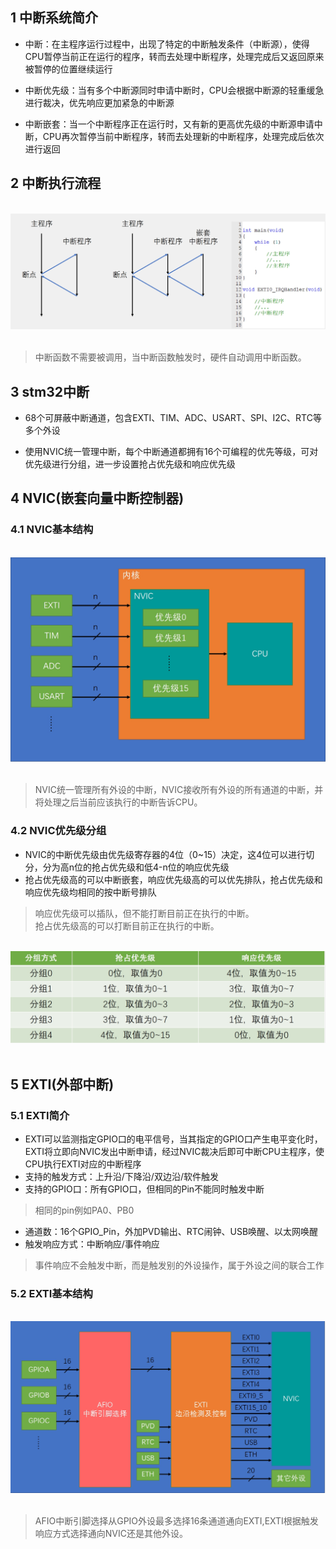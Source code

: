 ## 1 中断系统简介
- 中断：在主程序运行过程中，出现了特定的中断触发条件（中断源），使得CPU暂停当前正在运行的程序，转而去处理中断程序，处理完成后又返回原来被暂停的位置继续运行

- 中断优先级：当有多个中断源同时申请中断时，CPU会根据中断源的轻重缓急进行裁决，优先响应更加紧急的中断源

- 中断嵌套：当一个中断程序正在运行时，又有新的更高优先级的中断源申请中断，CPU再次暂停当前中断程序，转而去处理新的中断程序，处理完成后依次进行返回

## 2 中断执行流程
<br/>
<div><img src = "./images/中断执行流程.png"></div>
<br/>

>中断函数不需要被调用，当中断函数触发时，硬件自动调用中断函数。  

## 3 stm32中断
- 68个可屏蔽中断通道，包含EXTI、TIM、ADC、USART、SPI、I2C、RTC等多个外设

- 使用NVIC统一管理中断，每个中断通道都拥有16个可编程的优先等级，可对优先级进行分组，进一步设置抢占优先级和响应优先级

## 4 NVIC(嵌套向量中断控制器)
### 4.1 NVIC基本结构
<br/>
<div><img src = "./images/NVIC基本结构.png"></div>
<br/>

>NVIC统一管理所有外设的中断，NVIC接收所有外设的所有通道的中断，并将处理之后当前应该执行的中断告诉CPU。

### 4.2 NVIC优先级分组
- NVIC的中断优先级由优先级寄存器的4位（0~15）决定，这4位可以进行切分，分为高n位的抢占优先级和低4-n位的响应优先级
- 抢占优先级高的可以中断嵌套，响应优先级高的可以优先排队，抢占优先级和响应优先级均相同的按中断号排队
>响应优先级可以插队，但不能打断目前正在执行的中断。  
>抢占优先级高的可以打断目前正在执行的中断。  
<br/>
<div><img src = "./images/NVIC优先级.png"></div>
<br/>

## 5 EXTI(外部中断)
### 5.1 EXTI简介
- EXTI可以监测指定GPIO口的电平信号，当其指定的GPIO口产生电平变化时，EXTI将立即向NVIC发出中断申请，经过NVIC裁决后即可中断CPU主程序，使CPU执行EXTI对应的中断程序
- 支持的触发方式：上升沿/下降沿/双边沿/软件触发
- 支持的GPIO口：所有GPIO口，但相同的Pin不能同时触发中断
>相同的pin例如PA0、PB0  
- 通道数：16个GPIO_Pin，外加PVD输出、RTC闹钟、USB唤醒、以太网唤醒
- 触发响应方式：中断响应/事件响应
> 事件响应不会触发中断，而是触发别的外设操作，属于外设之间的联合工作

### 5.2 EXTI基本结构
<br/>
<div><img src = "./images/EXTI基本结构.png"></div>
<br/>

>AFIO中断引脚选择从GPIO外设最多选择16条通道通向EXTI,EXTI根据触发响应方式选择通向NVIC还是其他外设。

